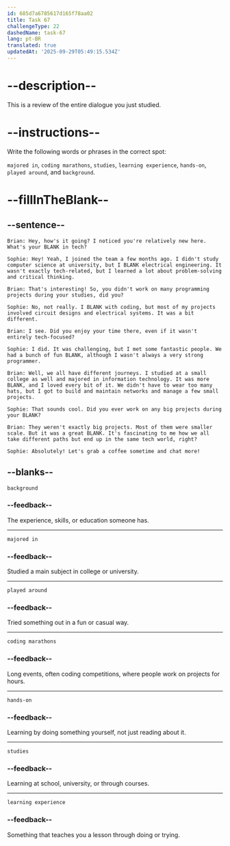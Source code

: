 ```yaml
---
id: 685d7a6785617d165f78aa02
title: Task 67
challengeType: 22
dashedName: task-67
lang: pt-BR
translated: true
updatedAt: '2025-09-29T05:49:15.534Z'
---
```


<!-- REVIEW -->

# --description--

This is a review of the entire dialogue you just studied.

# --instructions--

Write the following words or phrases in the correct spot:

`majored in`, `coding marathons`, `studies`, `learning experience`, `hands-on`, `played around`, and `background`.

# --fillInTheBlank--

## --sentence--

`Brian: Hey, how's it going? I noticed you're relatively new here. What's your BLANK in tech?`

`Sophie: Hey! Yeah, I joined the team a few months ago. I didn't study computer science at university, but I BLANK electrical engineering. It wasn't exactly tech-related, but I learned a lot about problem-solving and critical thinking.`

`Brian: That's interesting! So, you didn't work on many programming projects during your studies, did you?`

`Sophie: No, not really. I BLANK with coding, but most of my projects involved circuit designs and electrical systems. It was a bit different.`

`Brian: I see. Did you enjoy your time there, even if it wasn't entirely tech-focused?`

`Sophie: I did. It was challenging, but I met some fantastic people. We had a bunch of fun BLANK, although I wasn't always a very strong programmer.`

`Brian: Well, we all have different journeys. I studied at a small college as well and majored in information technology. It was more BLANK, and I loved every bit of it. We didn't have to wear too many hats, but I got to build and maintain networks and manage a few small projects.`

`Sophie: That sounds cool. Did you ever work on any big projects during your BLANK?`

`Brian: They weren't exactly big projects. Most of them were smaller scale. But it was a great BLANK. It's fascinating to me how we all take different paths but end up in the same tech world, right?`

`Sophie: Absolutely! Let's grab a coffee sometime and chat more!`

## --blanks--

`background`

### --feedback--

The experience, skills, or education someone has.

---

`majored in`

### --feedback--

Studied a main subject in college or university.

---

`played around`

### --feedback--

Tried something out in a fun or casual way.

---

`coding marathons`

### --feedback--

Long events, often coding competitions, where people work on projects for hours.

---

`hands-on`

### --feedback--

Learning by doing something yourself, not just reading about it.

---

`studies`

### --feedback--

Learning at school, university, or through courses.

---

`learning experience`

### --feedback--

Something that teaches you a lesson through doing or trying.
